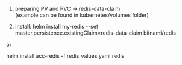 1. preparing PV and PVC   -> redis-data-claim  
(example can be found in kubernetes/volumes folder)


2. install: 
helm install my-redis --set master.persistence.existingClaim=redis-data-claim bitnami/redis

or

helm install acc-redis -f redis_values.yaml redis

